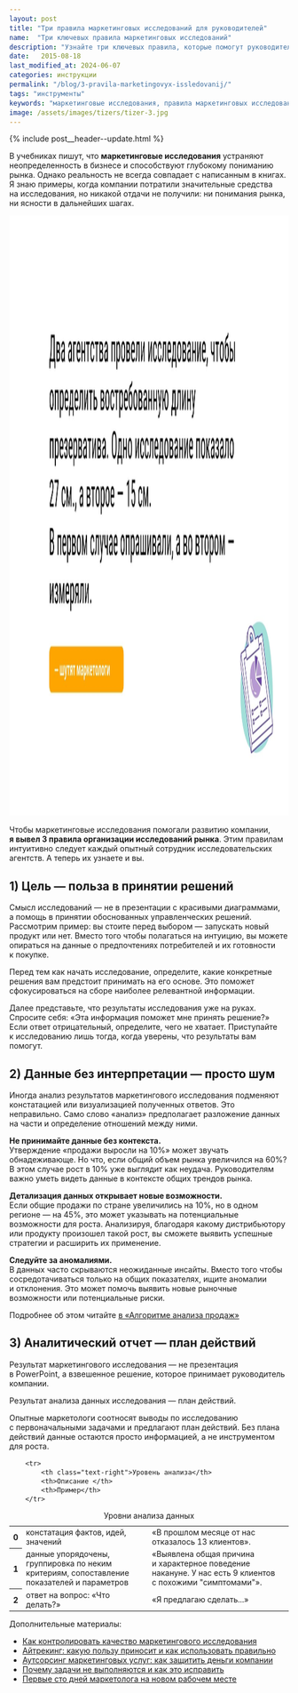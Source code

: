 ```yaml
---
layout: post
title: "Три правила маркетинговых исследований для руководителей"
name:  "Три ключевых правила маркетинговых исследований"
description: "Узнайте три ключевых правила, которые помогут руководителям максимально использовать маркетинговые исследования для принятия решений."
date:   2015-08-18
last_modified_at: 2024-06-07
categories: инструкции
permalink: "/blog/3-pravila-marketingovyx-issledovanij/"
tags: "инструменты"
keywords: "маркетинговые исследования, правила маркетинговых исследований, руководство по маркетинговым исследованиям"
image: /assets/images/tizers/tizer-3.jpg
---
```


{% include post__header--update.html %}

<p>В&nbsp;учебниках пишут, что <b>маркетинговые исследования</b> устраняют неопределенность в&nbsp;бизнесе и&nbsp;способствуют глубокому пониманию рынка. Однако реальность не&nbsp;всегда совпадает с&nbsp;написанным в&nbsp;книгах. Я&nbsp;знаю примеры, когда компании потратили значительные средства на&nbsp;исследования, но&nbsp;никакой отдачи не&nbsp;получили: ни&nbsp;понимания рынка, ни&nbsp;ясности в&nbsp;дальнейших шагах.</p>

<div class="max-width-text" itemprop="image" itemscope itemtype="http://schema.org/ImageObject">
<link itemprop="url" href="/assets/images/blog/pravila-marketingovyx-issledovanij/research.jpg">
<picture>
                <source srcset="/assets/images/blog/pravila-marketingovyx-issledovanij/research.avif" type="image/avif">
                 <source srcset="/assets/images/blog/pravila-marketingovyx-issledovanij/research.webp" type="image/webp">               
               <img class="image is-16by9" src="/assets/images/blog/pravila-marketingovyx-issledovanij/research.jpg" alt="Маркетинговые исследования: объяснение различий." width="1920" height="1080"  itemprop="contentUrl" >
    </picture>
</div>



<p>Чтобы маркетинговые исследования помогали развитию компании, <strong>я&nbsp;вывел 3&nbsp;правила организации исследований рынка</strong>. Этим правилам интуитивно следует каждый опытный сотрудник исследовательских агентств. А&nbsp;теперь их&nbsp;узнаете и&nbsp;вы.</p>

<section class="row-gap--m max-width-text">
<h2 class="section__title h1 bold">1) Цель&nbsp;— польза в&nbsp;принятии решений</h2>
<p> Смысл исследований&nbsp;— не&nbsp;в&nbsp;презентации с&nbsp;красивыми диаграммами, а&nbsp;помощь в&nbsp;принятии обоснованных управленческих решений. Рассмотрим пример: вы&nbsp;стоите перед выбором&nbsp;— запускать новый продукт или нет. Вместо того чтобы полагаться на&nbsp;интуицию, вы&nbsp;можете опираться на&nbsp;данные о&nbsp;предпочтениях потребителей и&nbsp;их&nbsp;готовности к&nbsp;покупке.</p>
<p>Перед тем как начать исследование, определите, какие конкретные решения вам предстоит принимать на&nbsp;его основе. Это поможет сфокусироваться на&nbsp;сборе наиболее релевантной информации.</p>
<p>Далее представьте, что результаты исследования уже на&nbsp;руках. Спросите себя: «Эта информация поможет мне принять решение?» Если ответ отрицательный, определите, чего не&nbsp;хватает. Приступайте к&nbsp;исследованию лишь тогда, когда уверены, что результаты вам помогут. </p>
</section>

<section class="row-gap--m">
<h2 class="section__title h1 bold">2) Данные без интерпретации — просто шум</h2>
<p>Иногда анализ результатов маркетингового исследования подменяют констатацией или визуализацией полученных ответов. Это неправильно. Само слово «анализ» предполагает разложение данных на&nbsp;части и&nbsp;определение отношений между ними.</p>

<div class="with-side row-gap--m">
<p><strong class="bold">Не&nbsp;принимайте данные без контекста.</strong><br>
 Утверждение «продажи выросли на&nbsp;10%» может звучать обнадеживающе. Но&nbsp;что, если общий объем рынка увеличился на&nbsp;60%? В&nbsp;этом случае рост в&nbsp;10% уже выглядит как неудача. Руководителям важно уметь видеть данные в&nbsp;контексте общих трендов рынка. 
</p>
<p><strong class="bold">Детализация данных открывает новые возможности.</strong><br>
 Если общие продажи по&nbsp;стране увеличились на&nbsp;10%, но&nbsp;в&nbsp;одном регионе&nbsp;— на&nbsp;45%, это может указывать на&nbsp;потенциальные возможности для роста. Анализируя, благодаря какому дистрибьютору или продукту произошел такой рост, вы&nbsp;сможете выявить успешные стратегии и&nbsp;расширить их&nbsp;применение. 
</p>
<p><strong class="bold">Следуйте за&nbsp;аномалиями.</strong><br>
 В&nbsp;данных часто скрываются неожиданные инсайты. Вместо того чтобы сосредотачиваться только на&nbsp;общих показателях, ищите аномалии и&nbsp;отклонения. Это может помочь выявить новые рыночные возможности или потенциальные риски. 
</p>

<div class="side">
<p>Подробнее об&nbsp;этом читайте <a class="link" href="/blog/analiz-prodaj/" >в&nbsp;&laquo;Алгоритме анализа продаж&raquo;</a></p>
</div>
</div>
</section>


<section class="row-gap--m max-width-text">
<h2 class="section__title h1 bold">3) Аналитический отчет&nbsp;— план действий</h2>
<p>Результат маркетингового исследования&nbsp;— не&nbsp;презентация в&nbsp;PowerPoint, а&nbsp;взвешенное решение, которое принимает руководитель компании.</p>

<p  class="post__note h2 max-width-text">Результат анализа данных исследования&nbsp;— план действий.</p>
<p>Опытные маркетологи соотносят выводы по&nbsp;исследованию с&nbsp;первоначальными задачами и&nbsp;предлагают план действий. Без плана действий данные остаются просто информацией, а&nbsp;не&nbsp;инструментом для роста.</p>


<table>
<caption>Уровни анализа данных</caption>
<thead>

 		<tr>
			<th class="text-right">Уровень анализа</th>
			<th>Описание </th>
			<th>Пример</th>
 		</tr>
</thead>
<tbody>		 
		<tr>
			<th scope="row" class="text-right">0</th>
			<td>констатация фактов, идей, значений </td>
			<td>«В&nbsp;прошлом месяце от&nbsp;нас отказалось 13&nbsp;клиентов».</td>
 		</tr>
		<tr>
			<th scope="row" class="text-right">1</th>
			<td>данные упорядочены, группировка по&nbsp;неким критериям, сопоставление показателей и&nbsp;параметров </td>
			<td>«Выявлена общая причина и&nbsp;характерное поведение накануне. У&nbsp;нас есть 9&nbsp;клиентов с&nbsp;похожими "симптомами"».</td>
 		</tr>
		<tr>
			<th scope="row" class="text-right">2</th>
			<td>ответ на&nbsp;вопрос: «Что делать?» </td>
			<td>«Я&nbsp;предлагаю сделать...»</td>
 		</tr>
</tbody>		 
</table>
</section>

<footer class="additive-spacing">
<p class="mb-m mt-m"> Дополнительные материалы:</p>
<ul class="addictive-spacing">
<li class="list-li">
  <a href="/blog/research-quality/" class="link"> Как контролировать качество маркетингового исследования</a>
</li>
<li class="list-li">
  <a href="/blog/eye-tracking/" class="link"> Айтрекинг: какую пользу приносит и&nbsp;как использовать правильно</a>
</li>
<li class="list-li">
  <a href="/blog/autsorsing-marketinga/" class="link"> Аутсорсинг маркетинговых услуг: как защитить деньги компании</a>
</li>
<li class="list-li">
  <a href="/blog/how-to-effectively-complete-tasks-and-manage-projects/" class="link"> Почему задачи не&nbsp;выполняются и&nbsp;как это исправить</a>
</li>
<li class="list-li">
  <a href="/blog/100-dnej-marketologa/" class="link"> Первые сто дней маркетолога на&nbsp;новом рабочем&nbsp;месте</a>
</li>
</ul>
</footer>